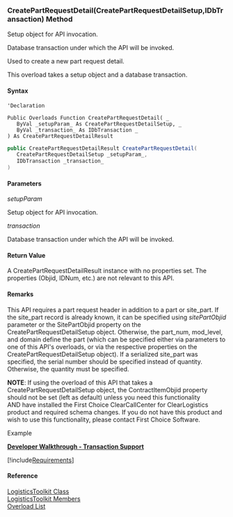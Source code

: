 ﻿### CreatePartRequestDetail(CreatePartRequestDetailSetup,IDbTransaction) Method

Setup object for API invocation.

Database transaction under which the API will be invoked.

Used to create a new part request detail.

This overload takes a setup object and a database transaction.

#### Syntax

```vbnet
'Declaration

Public Overloads Function CreatePartRequestDetail( _
   ByVal _setupParam_ As CreatePartRequestDetailSetup, _
   ByVal _transaction_ As IDbTransaction _
) As CreatePartRequestDetailResult
```

```csharp
public CreatePartRequestDetailResult CreatePartRequestDetail( 
   CreatePartRequestDetailSetup _setupParam_,
   IDbTransaction _transaction_
)
```

#### Parameters

_setupParam_

Setup object for API invocation.

_transaction_

Database transaction under which the API will be invoked.

#### Return Value

A CreatePartRequestDetailResult instance with no properties set. The properties (Objid, IDNum, etc.) are not relevant to this API.

#### Remarks

This API requires a part request header in addition to a part or site_part. If the site_part record is already known, it can be specified using _sitePartObjid_ parameter or the SitePartObjid property on the CreatePartRequestDetailSetup object. Otherwise, the part_num, mod_level, and domain define the part (which can be specified either via parameters to one of this API's overloads, or via the respective properties on the CreatePartRequestDetailSetup object). If a serialized site_part was specified, the serial number should be specified instead of quantity. Otherwise, the quantity must be specified.

**NOTE**: If using the overload of this API that takes a CreatePartRequestDetailSetup object, the ContractItemObjid property should not be set (left as default) unless you need this functionality AND have installed the First Choice ClearCallCenter for ClearLogistics product and required schema changes. If you do not have this product and wish to use this functionality, please contact First Choice Software.

Example

[**Developer Walkthrough - Transaction Support**](../articles/walkthroughs/transaction.md)

[!include[Requirements](../partials/requirements.md)]

#### Reference

[LogisticsToolkit Class](FChoice.Toolkits.Clarify~FChoice.Toolkits.Clarify.Logistics.LogisticsToolkit.md)  
[LogisticsToolkit Members](FChoice.Toolkits.Clarify~FChoice.Toolkits.Clarify.Logistics.LogisticsToolkit_members.md)  
[Overload List](FChoice.Toolkits.Clarify~FChoice.Toolkits.Clarify.Logistics.LogisticsToolkit~CreatePartRequestDetail.md)